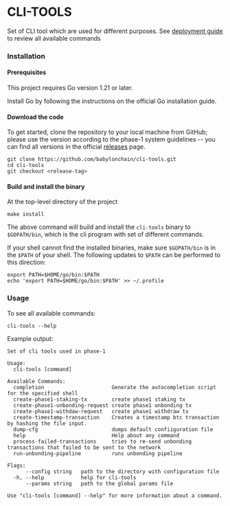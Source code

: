 # CLI-TOOLS

Set of CLI tool which are used for different purposes. See  [deployment guide](/docs/commands.md)
to review all available commands

### Installation

#### Prerequisites

This project requires Go version 1.21 or later.

Install Go by following the instructions on the official Go installation guide.

#### Download the code

To get started, clone the repository to your local machine from GitHub; please
use the version according to the phase-1 system guidelines --
you can find all versions in the official
[releases](https://github.com/babylonchain/cli-tools/releases) page.

```shell
git clone https://github.com/babylonchain/cli-tools.git
cd cli-tools
git checkout <release-tag>
```

#### Build and install the binary

At the top-level directory of the project

```shell
make install
```

The above command will build and install the `cli-tools` binary to
`$GOPATH/bin`, which is the cli program with set of different commands.

If your shell cannot find the installed binaries, make sure `$GOPATH/bin` is in
the `$PATH` of your shell. The following updates to `$PATH` can be performed to
this direction:

```shell
export PATH=$HOME/go/bin:$PATH
echo 'export PATH=$HOME/go/bin:$PATH' >> ~/.profile
```

### Usage

To see all available commands:

```shell
cli-tools --help
```

Example output:

```shell
Set of cli tools used in phase-1

Usage:
  cli-tools [command]

Available Commands:
  completion                      Generate the autocompletion script for the specified shell
  create-phase1-staking-tx        create phase1 staking tx
  create-phase1-unbonding-request create phase1 unbonding tx
  create-phase1-withdaw-request   create phase1 withdraw tx
  create-timestamp-transaction    Creates a timestamp btc transaction by hashing the file input.
  dump-cfg                        dumps default confiiguration file
  help                            Help about any command
  process-failed-transactions     tries to re-send unbonding transactions that failed to be sent to the network
  run-unbonding-pipeline          runs unbonding pipeline

Flags:
      --config string   path to the directory with configuration file
  -h, --help            help for cli-tools
      --params string   path to the global params file

Use "cli-tools [command] --help" for more information about a command.
```
